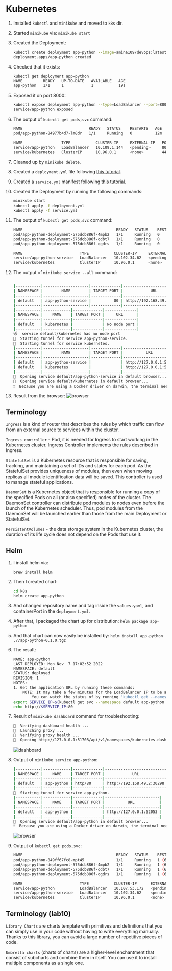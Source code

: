 # Kubernetes

1. Installed `kubectl` and `minikube` and moved to `k8s` dir.

1. Started `minikube` via:
    `minikube start`

1. Created the Deployment:

    ```sh
    kubectl create deployment app-python --image=amina109/devops:latest
    deployment.apps/app-python created
    ```

1. Checked that it exists:

    ```sh
    kubectl get deployment app-python
    NAME         READY   UP-TO-DATE   AVAILABLE   AGE
    app-python   1/1     1            1           19s
    ```

1. Exposed it on port 8000:

    ```sh
    kubectl expose deployment app-python --type=LoadBalancer --port=8000
    service/app-python exposed
    ```

1. The output of `kubectl get pods,svc` command:

    ```sh
    NAME                             READY   STATUS    RESTARTS   AGE
    pod/app-python-84977b4d7-lm8dr   1/1     Running   0          12m

    NAME                 TYPE           CLUSTER-IP     EXTERNAL-IP   PORT(S)          AGE
    service/app-python   LoadBalancer   10.109.1.144   <pending>     8000:31261/TCP   9m8s
    service/kubernetes   ClusterIP      10.96.0.1      <none>        443/TCP          14m
    ```

1. Cleaned up by `minikube delete`.

1. Created a `deployment.yml` file following [this tutorial](https://kubernetes.io/docs/concepts/workloads/controllers/deployment/#creating-a-deployment).

1. Created a `service.yml` manifest following [this tutorial](https://kubernetes.io/docs/concepts/services-networking/service/#defining-a-service).

1. Created the Deployment by running the following commands:

    ```sh
    minikube start
    kubectl apply -f deployment.yml
    kubectl apply -f service.yml
    ```

1. The output of `kubectl get pods,svc` command:

    ```sh
    NAME                                         READY   STATUS    RESTARTS   AGE
    pod/app-python-deployment-575dcb886f-4mpb2   1/1     Running   0          22s
    pod/app-python-deployment-575dcb886f-qdbt7   1/1     Running   0          22s
    pod/app-python-deployment-575dcb886f-qgdrs   1/1     Running   0          22s

    NAME                         TYPE           CLUSTER-IP     EXTERNAL-IP   PORT(S)        AGE
    service/app-python-service   LoadBalancer   10.102.34.62   <pending>     80:30545/TCP   13s
    service/kubernetes           ClusterIP      10.96.0.1      <none>        443/TCP        45s
    ```

1. The output of `minikube service --all` command:

    ```sh

    |-----------|--------------------|-------------|---------------------------|
    | NAMESPACE |        NAME        | TARGET PORT |            URL            |
    |-----------|--------------------|-------------|---------------------------|
    | default   | app-python-service |          80 | http://192.168.49.2:30545 |
    |-----------|--------------------|-------------|---------------------------|
    |-----------|------------|-------------|--------------|
    | NAMESPACE |    NAME    | TARGET PORT |     URL      |
    |-----------|------------|-------------|--------------|
    | default   | kubernetes |             | No node port |
    |-----------|------------|-------------|--------------|
    😿  service default/kubernetes has no node port
    🏃  Starting tunnel for service app-python-service.
    🏃  Starting tunnel for service kubernetes.
    |-----------|--------------------|-------------|------------------------|
    | NAMESPACE |        NAME        | TARGET PORT |          URL           |
    |-----------|--------------------|-------------|------------------------|
    | default   | app-python-service |             | http://127.0.0.1:54670 |
    | default   | kubernetes         |             | http://127.0.0.1:54671 |
    |-----------|--------------------|-------------|------------------------|
    🎉  Opening service default/app-python-service in default browser...
    🎉  Opening service default/kubernetes in default browser...
    ❗  Because you are using a Docker driver on darwin, the terminal needs to be open to run it.
    ```

1. Result from the browser:
    ![browser](images/1.png)

## Terminology

`Ingress` is a kind of router that describes the rules by which traffic can flow from an external source to services within the cluster.

`Ingress controller` - Pod, it is needed for Ingress to start working in the Kubernetes cluster. Ingress Controller implements the rules described in Ingress.

`StatefulSet` is a Kubernetes resource that is responsible for saving, tracking, and maintaining a set of IDs and states for each pod. As the StatefulSet provides uniqueness of modules, then even when moving replicas all module identification data will be saved. This controller is used to manage stateful applications.

`DaemonSet` is a Kubernetes object that is responsible for running a copy of the specified Pods on all (or also specified) nodes of the cluster. The DaemonSet controller can distribute pod modules to nodes even before the launch of the Kubernetes scheduler. Thus, pod modules from the DaemonSet will be launched earlier than those from the main Deployment or StatefulSet.

`PersistentVolumes` - the data storage system in the Kubernetes cluster, the duration of its life cycle does not depend on the Pods that use it.

## Helm

1. I install helm via:

    `brew install helm`

1. Then I created chart:

    ```sh
    cd k8s
    helm create app-python
    ```

1. And changed repository name and tag inside the `values.yaml`, and containerPort in the d`eployment.yml`.

1. After that, I packaged the chart up for distribution:
    `helm package app-python`

1. And that chart can now easily be installed by:
    `helm install app-python .//app-python-0.1.0.tgz`

1. The result:

    ```sh
    NAME: app-python
    LAST DEPLOYED: Mon Nov  7 17:02:52 2022
    NAMESPACE: default
    STATUS: deployed
    REVISION: 1
    NOTES:
    1. Get the application URL by running these commands:
        NOTE: It may take a few minutes for the LoadBalancer IP to be available.
            You can watch the status of by running 'kubectl get --namespace default svc -w app-python'
    export SERVICE_IP=$(kubectl get svc --namespace default app-python --template "{{ range (index .status.loadBalancer.ingress 0) }}{{.}}{{ end }}")
    echo http://$SERVICE_IP:80
    ```

1. Result of `minikube dashboard` command for troubleshooting:

    ```sh
    🤔  Verifying dashboard health ...
    🚀  Launching proxy ...
    🤔  Verifying proxy health ...
    🎉  Opening http://127.0.0.1:51708/api/v1/namespaces/kubernetes-dashboard/services/http:kubernetes-dashboard:/proxy/ in your default browser...
    ```

    ![dashboard](images/dashboard.png)

1. Output of `minikube service app-python`:

    ```sh
    |-----------|------------|-------------|---------------------------|
    | NAMESPACE |    NAME    | TARGET PORT |            URL            |
    |-----------|------------|-------------|---------------------------|
    | default   | app-python | http/80     | http://192.168.49.2:30298 |
    |-----------|------------|-------------|---------------------------|
    🏃  Starting tunnel for service app-python.
    |-----------|------------|-------------|------------------------|
    | NAMESPACE |    NAME    | TARGET PORT |          URL           |
    |-----------|------------|-------------|------------------------|
    | default   | app-python |             | http://127.0.0.1:52053 |
    |-----------|------------|-------------|------------------------|
    🎉  Opening service default/app-python in default browser...
    ❗  Because you are using a Docker driver on darwin, the terminal needs to be open to run it.
    ```

    ![browser](images/browser.png)

1. Output of `kubectl get pods,svc`:

    ```sh
    NAME                                         READY   STATUS    RESTARTS        AGE
    pod/app-python-849ff67fc8-mpt45              1/1     Running   1 (6m11s ago)   20m
    pod/app-python-deployment-575dcb886f-4mpb2   1/1     Running   1 (6m10s ago)   6d18h
    pod/app-python-deployment-575dcb886f-qdbt7   1/1     Running   1 (6m10s ago)   6d18h
    pod/app-python-deployment-575dcb886f-qgdrs   1/1     Running   1 (6m10s ago)   6d18h

    NAME                         TYPE           CLUSTER-IP      EXTERNAL-IP   PORT(S)        AGE
    service/app-python           LoadBalancer   10.107.53.172   <pending>     80:30298/TCP   20m
    service/app-python-service   LoadBalancer   10.102.34.62    <pending>     80:30545/TCP   6d18h
    service/kubernetes           ClusterIP      10.96.0.1       <none>        443/TCP        6d18h
    ```

## Terminology (lab10)

`Library Charts` are charts template with primitives and definitions that you can simply use in your code without having to write everything manually. Thanks to this library, you can avoid a large number of repetitive pieces of code.

`Umbrella charts` (charts of charts) are a higher-level enchantment that consist of subcharts and combine them in itself. You can use it to install multiple components as a single one.
